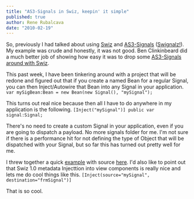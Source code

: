 ```yaml
---
title: "AS3-Signals in Swiz, keepin' it simple"
published: true
author: Rene Rubalcava
date: "2010-02-19"
---
```


So, previously I had talked about using [Swiz](http://swizframework.org/) and [AS3-Signals](http://github.com/robertpenner/as3-signals) ([Swignalz!](http://odoe.net/blog/?p=47)). My example was crude and honestly, it was not good. Ben Clinkinbeard did a much better job of showing how easy it was to drop some [AS3-Signals around with Swiz](http://www.benclinkinbeard.com/2010/02/swiz-as3-signals-and-inject-ftw/).

This past week, I have been tinkering around with a project that will be redone and figured out that if you create a named Bean for a regular Signal, you can then Inject/Autowire that Bean into any Signal in your application. `var mySigBean:Bean = new Bean(new Signal(), "mySignal");`

This turns out real nice because then all I have to do anywhere in my application is the following. `[Inject("mySignal")] public var signal:Signal;`

There's no need to create a custom Signal in your application, even if you are going to dispatch a payload. No more signals folder for me. I'm not sure if there is a performance hit for not defining the type of Object that will be dispatched with your Signal, but so far this has turned out pretty well for me.

I threw together a quick [example](http://odoe.net/thelab/flex/simpleswignalz/SimpleSwignalz.html) with source [here](http://odoe.net/thelab/flex/simpleswignalz/srcview/index.html). I'd also like to point out that Swiz 1.0 metadata Injecttion into view components is really nice and lets me do cool things like this. `[Inject(source="mySignal", destination="frmSignal")]`

That is so cool.
